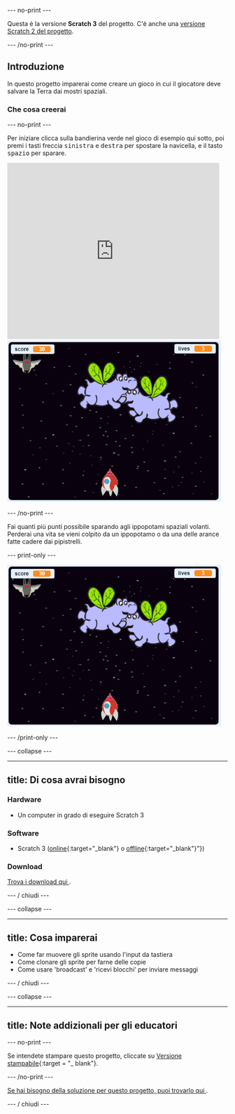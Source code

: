 \--- no-print \---

Questa è la versione **Scratch 3** del progetto. C'è anche una [versione Scratch 2 del progetto](https://projects.raspberrypi.org/en/projects/clone-wars-scratch2).

\--- /no-print \---

## Introduzione

In questo progetto imparerai come creare un gioco in cui il giocatore deve salvare la Terra dai mostri spaziali.

### Che cosa creerai

\--- no-print \---

Per iniziare clicca sulla bandierina verde nel gioco di esempio qui sotto, poi premi i tasti freccia <kbd>sinistra</kbd> e <kbd>destra</kbd> per spostare la navicella, e il tasto <kbd>spazio</kbd> per sparare.

<div class="scratch-preview">
  <iframe allowtransparency="true" width="485" height="402" src="https://scratch.mit.edu/projects/embed/276887163/?autostart=false" frameborder="0" scrolling="no"></iframe>
  <img src="images/showcase.png">
</div>

\--- /no-print \---

Fai quanti più punti possibile sparando agli ippopotami spaziali volanti. Perderai una vita se vieni colpito da un ippopotamo o da una delle arance fatte cadere dai pipistrelli.

\--- print-only \---

![descrizione](images/showcase.png)

\--- /print-only \---

\--- collapse \---

* * *

## title: Di cosa avrai bisogno

### Hardware

+ Un computer in grado di eseguire Scratch 3

### Software

+ Scratch 3 ([online](https://rpf.io/scratchon){:target="_blank"} o [offline](https://rpf.io/scratchoff){:target="_blank"}"})

### Download

[Trova i download qui ](http://rpf.io/p/en/clone-wars-go).

\--- / chiudi \---

\--- collapse \---

* * *

## title: Cosa imparerai

+ Come far muovere gli sprite usando l'input da tastiera
+ Come clonare gli sprite per farne delle copie
+ Come usare 'broadcast' e 'ricevi blocchi' per inviare messaggi

\--- / chiudi \---

\--- collapse \---

* * *

## title: Note addizionali per gli educatori

\--- no-print \---

Se intendete stampare questo progetto, cliccate su [Versione stampabile](https://projects.raspberrypi.org/en/projects/clone-wars/print){:target = "_ blank"}.

\--- /no-print \---

[ Se hai bisogno della soluzione per questo progetto, puoi trovarlo qui ](http://rpf.io/p/en/clone-wars-get).

\--- / chiudi \---